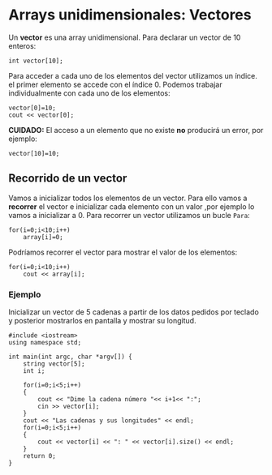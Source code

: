 # Arrays unidimensionales: Vectores

Un **vector** es una array unidimensional. Para declarar un vector de 10 enteros:

	int vector[10];

Para acceder a cada uno de los elementos del vector utilizamos un índice. el primer elemento se accede con el índice 0. Podemos trabajar individualmente con cada uno de los elementos:

	vector[0]=10;
	cout << vector[0];

**CUIDADO:** El acceso a un elemento que no existe **no** producirá un error, por ejemplo:

	vector[10]=10;

## Recorrido de un vector

Vamos a inicializar todos los elementos de un vector. Para ello vamos a **recorrer** el vector e inicializar cada elemento con un valor ,por ejemplo lo vamos a inicializar a 0. Para recorrer un vector utilizamos un bucle `Para`:

	for(i=0;i<10;i++)
		array[i]=0;

Podríamos recorrer el vector para mostrar el valor de los elementos:

	for(i=0;i<10;i++)
		cout << array[i];

### Ejemplo

Inicializar un vector de 5 cadenas a partir de los datos pedidos por teclado y posterior mostrarlos en pantalla y mostrar su longitud.

    #include <iostream>
    using namespace std;

    int main(int argc, char *argv[]) {
	    string vector[5];
        int i;
		
		for(i=0;i<5;i++)
        {
			cout << "Dime la cadena número "<< i+1<< ":";
			cin >> vector[i];
		}
		cout << "Las cadenas y sus longitudes" << endl;
		for(i=0;i<5;i++)
        {
			cout << vector[i] << ": " << vector[i].size() << endl;
        }
        return 0;
    }
	
